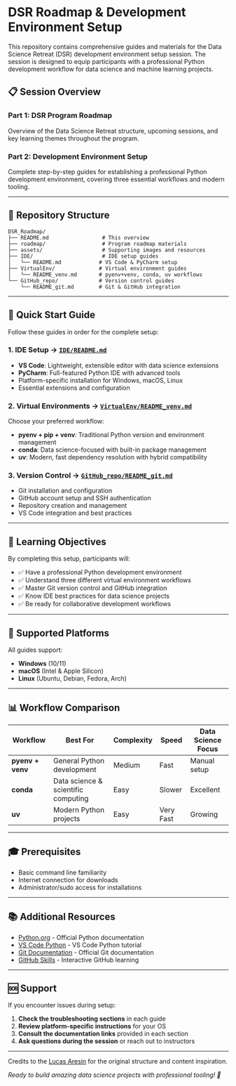 # DSR Roadmap & Development Environment Setup

This repository contains comprehensive guides and materials for the Data Science Retreat (DSR) development environment setup session. The session is designed to equip participants with a professional Python development workflow for data science and machine learning projects.

## 📋 Session Overview

### Part 1: DSR Program Roadmap

Overview of the Data Science Retreat structure, upcoming sessions, and key learning themes throughout the program.

### Part 2: Development Environment Setup

Complete step-by-step guides for establishing a professional Python development environment, covering three essential workflows and modern tooling.

---

## 📁 Repository Structure

```
DSR_Roadmap/
├── README.md                 # This overview
├── roadmap/                  # Program roadmap materials
├── assets/                   # Supporting images and resources
├── IDE/                      # IDE setup guides
│   └── README.md            # VS Code & PyCharm setup
├── VirtualEnv/              # Virtual environment guides  
│   └── README_venv.md       # pyenv+venv, conda, uv workflows
└── GitHub_repo/             # Version control guides
    └── README_git.md        # Git & GitHub integration
```

---

## 🚀 Quick Start Guide

Follow these guides in order for the complete setup:

### 1. **IDE Setup** → [`IDE/README.md`](./IDE/README.md)

- **VS Code**: Lightweight, extensible editor with data science extensions
- **PyCharm**: Full-featured Python IDE with advanced tools
- Platform-specific installation for Windows, macOS, Linux
- Essential extensions and configuration

### 2. **Virtual Environments** → [`VirtualEnv/README_venv.md`](./VirtualEnv/README_venv.md)

Choose your preferred workflow:

- **pyenv + pip + venv**: Traditional Python version and environment management
- **conda**: Data science-focused with built-in package management
- **uv**: Modern, fast dependency resolution with hybrid compatibility

### 3. **Version Control** → [`GitHub_repo/README_git.md`](./GitHub_repo/README_git.md)

- Git installation and configuration
- GitHub account setup and SSH authentication
- Repository creation and management
- VS Code integration and best practices

---

## 🎯 Learning Objectives

By completing this setup, participants will:

- ✅ Have a professional Python development environment
- ✅ Understand three different virtual environment workflows
- ✅ Master Git version control and GitHub integration
- ✅ Know IDE best practices for data science projects
- ✅ Be ready for collaborative development workflows

---

## 🔧 Supported Platforms

All guides support:

- **Windows** (10/11)
- **macOS** (Intel & Apple Silicon)
- **Linux** (Ubuntu, Debian, Fedora, Arch)

---

## 📊 Workflow Comparison

| Workflow | Best For | Complexity | Speed | Data Science Focus |
|----------|----------|------------|-------|-------------------|
| **pyenv + venv** | General Python development | Medium | Fast | Manual setup |
| **conda** | Data science & scientific computing | Easy | Slower | Excellent |
| **uv** | Modern Python projects | Easy | Very Fast | Growing |

---

## 🎓 Prerequisites

- Basic command line familiarity
- Internet connection for downloads
- Administrator/sudo access for installations

---

## 📚 Additional Resources

- [Python.org](https://python.org) - Official Python documentation
- [VS Code Python](https://code.visualstudio.com/docs/python/python-tutorial) - VS Code Python tutorial
- [Git Documentation](https://git-scm.com/doc) - Official Git documentation
- [GitHub Skills](https://skills.github.com/) - Interactive GitHub learning

---

## 🆘 Support

If you encounter issues during setup:

1. **Check the troubleshooting sections** in each guide
2. **Review platform-specific instructions** for your OS
3. **Consult the documentation links** provided in each section
4. **Ask questions during the session** or reach out to instructors

---

Credits to the [Lucas Aresin](https://www.linkedin.com/in/lucas-aresin-2aab5793/) for the original structure and content inspiration.

*Ready to build amazing data science projects with professional tooling! 🚀*
